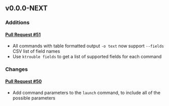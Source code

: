 ## v0.0.0-NEXT

### Additions

#### [Pull Request #51](https://github.com/Maahsome/ktrouble/pull/51)

- All commands with table formatted output `-o text` now support `--fields` CSV list of field names
- Use `ktrouble fields` to get a list of supported fields for each command


### Changes

#### [Pull Request #50](https://github.com/Maahsome/ktrouble/pull/50)

- Add command parameters to the `launch` command, to include all of the possible parameters

